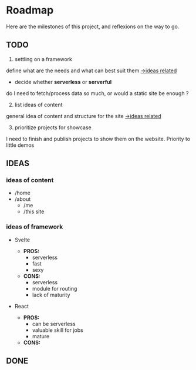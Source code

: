 # Roadmap

Here are the milestones of this project,
and reflexions on the way to go.


## TODO

1. settling on a framework

define what are the needs and what can best suit them
[->ideas related](#ideas-of-framework)

  - decide whether **serverless** or **serverful**

  do I need to fetch/process data so much,
  or would a static site be enough ?

2. list ideas of content

general idea of content and structure for the site
[->ideas related](#ideas-of-content)

3. prioritize projects for showcase

I need to finish and publish projects 
to show them on the website. Priority to little demos



## IDEAS

### ideas of content

- /home
- /about
  - /me
  - /this site



### ideas of framework

- Svelte
  - **PROS:**
    - serverless
    - fast
    - sexy
  - **CONS:**
    - serverless
    - module for routing
    - lack of maturity

- React
  - **PROS:**
    - can be serverless
    - valuable skill for jobs
    - mature
  - **CONS:**


## DONE